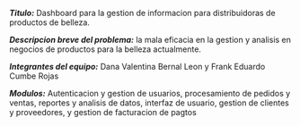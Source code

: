 ***Titulo:***
Dashboard para la gestion de informacion para distribuidoras de productos de belleza.

***Descripcion breve del problema:***
la mala eficacia en la gestion y analisis en negocios de productos para la belleza actualmente.

***Integrantes del equipo:***
Dana Valentina Bernal Leon y Frank Eduardo Cumbe Rojas

***Modulos:***
Autenticacion y gestion de usuarios, procesamiento de pedidos y ventas, reportes y analisis de datos, interfaz de usuario, gestion de clientes y proveedores, y gestion de facturacion de pagtos
